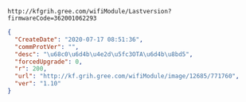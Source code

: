 `http://kfgrih.gree.com/wifiModule/Lastversion?firmwareCode=362001062293`

```json
{
  "CreateDate": "2020-07-17 08:51:36",
  "commProtVer": "",
  "desc": "\u68c0\u6d4b\u4e2d\u5fc3OTA\u6d4b\u8bd5",
  "forcedUpgrade": 0,
  "r": 200,
  "url": "http://kf.grih.gree.com/wifiModule/image/12685/771760",
  "ver": "1.10"
}
```